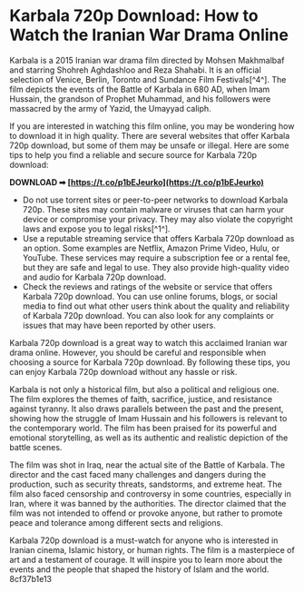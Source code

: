 
 
# Karbala 720p Download: How to Watch the Iranian War Drama Online
 
Karbala is a 2015 Iranian war drama film directed by Mohsen Makhmalbaf and starring Shohreh Aghdashloo and Reza Shahabi. It is an official selection of Venice, Berlin, Toronto and Sundance Film Festivals[^4^]. The film depicts the events of the Battle of Karbala in 680 AD, when Imam Hussain, the grandson of Prophet Muhammad, and his followers were massacred by the army of Yazid, the Umayyad caliph.
 
If you are interested in watching this film online, you may be wondering how to download it in high quality. There are several websites that offer Karbala 720p download, but some of them may be unsafe or illegal. Here are some tips to help you find a reliable and secure source for Karbala 720p download:
 
**DOWNLOAD ➡ [https://t.co/p1bEJeurko](https://t.co/p1bEJeurko)**


 
- Do not use torrent sites or peer-to-peer networks to download Karbala 720p. These sites may contain malware or viruses that can harm your device or compromise your privacy. They may also violate the copyright laws and expose you to legal risks[^1^].
- Use a reputable streaming service that offers Karbala 720p download as an option. Some examples are Netflix, Amazon Prime Video, Hulu, or YouTube. These services may require a subscription fee or a rental fee, but they are safe and legal to use. They also provide high-quality video and audio for Karbala 720p download.
- Check the reviews and ratings of the website or service that offers Karbala 720p download. You can use online forums, blogs, or social media to find out what other users think about the quality and reliability of Karbala 720p download. You can also look for any complaints or issues that may have been reported by other users.

Karbala 720p download is a great way to watch this acclaimed Iranian war drama online. However, you should be careful and responsible when choosing a source for Karbala 720p download. By following these tips, you can enjoy Karbala 720p download without any hassle or risk.
  
Karbala is not only a historical film, but also a political and religious one. The film explores the themes of faith, sacrifice, justice, and resistance against tyranny. It also draws parallels between the past and the present, showing how the struggle of Imam Hussain and his followers is relevant to the contemporary world. The film has been praised for its powerful and emotional storytelling, as well as its authentic and realistic depiction of the battle scenes.
 
The film was shot in Iraq, near the actual site of the Battle of Karbala. The director and the cast faced many challenges and dangers during the production, such as security threats, sandstorms, and extreme heat. The film also faced censorship and controversy in some countries, especially in Iran, where it was banned by the authorities. The director claimed that the film was not intended to offend or provoke anyone, but rather to promote peace and tolerance among different sects and religions.
 
Karbala 720p download is a must-watch for anyone who is interested in Iranian cinema, Islamic history, or human rights. The film is a masterpiece of art and a testament of courage. It will inspire you to learn more about the events and the people that shaped the history of Islam and the world.
 8cf37b1e13
 
